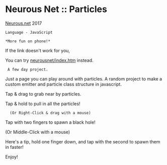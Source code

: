 # Neurous Net :: Particles

[Neurous.net](http://neurous.net/?) 2017

    Language - JavaScript

    *More fun on phone!*

 If the link doesn't work for you,
    
   You can try [neurousnet/index.htm](../neurousnet/index.htm) instead.

     A few day project.
    
   Just a page you can play around with particles.  A random project to make a custom emitter and particle class structure in javascript.

 Tap & drag to grab near by particles.
    
   Tap & hold to pull in all the particles!
    
      (Or Right-Click & drag with a mouse)

Tap with two fingers to spawn a black hole!
    
  (Or Middle-Click with a mouse)
    
   Here's a tip, hold one finger down, and tap with the second to spawn them in faster!

 Enjoy!